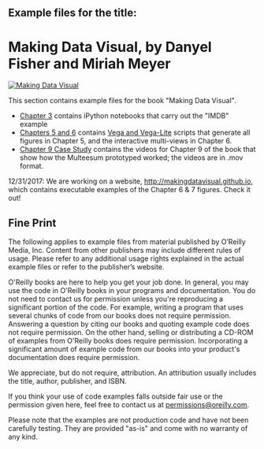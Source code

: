 ## Example files for the title:  
	  
# Making Data Visual, by Danyel Fisher and Miriah Meyer
	  
[![Making Data Visual](http://akamaicovers.oreilly.com/images/9781491928400/cat.gif)](https://www.safaribooksonline.com/library/view/title/9781491960493//)

This section contains example files for the book "Making Data Visual".

* [Chapter 3](Chapter3) contains iPython notebooks that carry out the "IMDB" example
* [Chapters 5 and 6](Chapters5and6) contains [Vega and Vega-Lite](http://vega.github.io) scripts that generate all figures in Chapter 5, and the interactive multi-views in Chapter 6.
* [Chapter 9 Case Study](Chapter9CaseStudy) contains the videos for Chapter 9 of the book that show how the Multeesum prototyped worked; the videos are in .mov format.

12/31/2017: We are working on a website, http://makingdatavisual.github.io, which contains executable examples of the Chapter 6 & 7 figures. Check it out!

## Fine Print

The following applies to example files from material published by O’Reilly Media, Inc. Content from other publishers may include different rules of usage. Please refer to any additional usage rights explained in the actual example files or refer to the publisher’s website.

O'Reilly books are here to help you get your job done. In general, you may use the code in O'Reilly books in your programs and documentation. You do not need to contact us for permission unless you're reproducing a significant portion of the code. For example, writing a program that uses several chunks of code from our books does not require permission. Answering a question by citing our books and quoting example code does not require permission. On the other hand, selling or distributing a CD-ROM of examples from O'Reilly books does require permission. Incorporating a significant amount of example code from our books into your product's documentation does require permission.

We appreciate, but do not require, attribution. An attribution usually includes the title, author, publisher, and ISBN.

If you think your use of code examples falls outside fair use or the permission given here, feel free to contact us at <permissions@oreilly.com>.

Please note that the examples are not production code and have not been carefully testing. They are provided "as-is" and come with no warranty of any kind.
